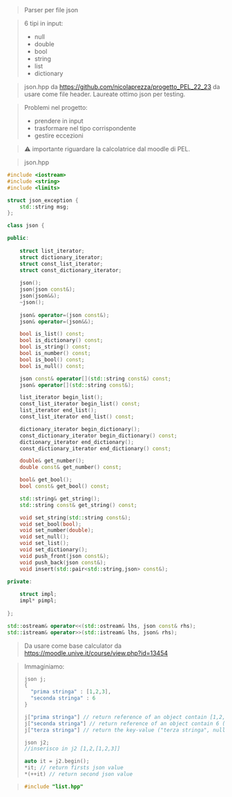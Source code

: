 > Parser per file json

> 6 tipi in input:
> - null
> - double
> - bool
> - string
> - list
> - dictionary

> json.hpp da https://github.com/nicolaprezza/progetto_PEL_22_23 da usare come file header. Laureate ottimo json per testing.

> Problemi nel progetto:
> - prendere in input
> - trasformare nel tipo corrispondente
> - gestire eccezioni

>⚠ importante riguardare la calcolatrice dal moodle di PEL.

>json.hpp 
```cpp
#include <iostream>
#include <string>
#include <limits>

struct json_exception {
	std::string msg;
};

class json {

public:
	
	struct list_iterator;
	struct dictionary_iterator;
	struct const_list_iterator;
	struct const_dictionary_iterator;
	
	json();
	json(json const&);
	json(json&&);
	~json();
	
	json& operator=(json const&);
	json& operator=(json&&);

	bool is_list() const;
	bool is_dictionary() const;
	bool is_string() const;
	bool is_number() const;
	bool is_bool() const;
	bool is_null() const;

	json const& operator[](std::string const&) const;
	json& operator[](std::string const&);

	list_iterator begin_list();
	const_list_iterator begin_list() const;
	list_iterator end_list();
	const_list_iterator end_list() const;

	dictionary_iterator begin_dictionary();
	const_dictionary_iterator begin_dictionary() const;
	dictionary_iterator end_dictionary();
	const_dictionary_iterator end_dictionary() const;

	double& get_number();
	double const& get_number() const;

	bool& get_bool();
	bool const& get_bool() const;

	std::string& get_string();
	std::string const& get_string() const;

	void set_string(std::string const&);
	void set_bool(bool);
	void set_number(double);
	void set_null();
	void set_list();
	void set_dictionary();
	void push_front(json const&);
	void push_back(json const&);
	void insert(std::pair<std::string,json> const&);

private:
		
	struct impl;
	impl* pimpl;
	
};

std::ostream& operator<<(std::ostream& lhs, json const& rhs);
std::istream& operator>>(std::istream& lhs, json& rhs);
```

> Da usare come base calculator da https://moodle.unive.it/course/view.php?id=13454

>Immaginiamo:
>```cpp
>json j;
> {
>   "prima stringa" : [1,2,3],
>   "seconda stringa" : 6 
> }
>
>j["prima stringa"] // return reference of an object contain [1,2,3] (list)
>j["seconda stringa"] // return reference of an object contain 6 (number)
>j["terza stringa"] // return the key-value ("terza stringa", null)
>```
>```cpp
>json j2;
> //inserisco in j2 [1,2,[1,2,3]]
>
>auto it = j2.begin();
>*it; // return firsts json value
>*(++it) // return second json value
>```


>```cpp
>#include "list.hpp"
>
>```